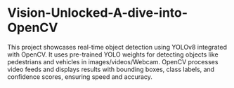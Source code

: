 # Vision-Unlocked-A-dive-into-OpenCV
This project showcases real-time object detection using YOLOv8 integrated with OpenCV. It uses pre-trained YOLO weights for detecting objects like pedestrians and vehicles in images/videos/Webcam. OpenCV processes video feeds and displays results with bounding boxes, class labels, and confidence scores, ensuring speed and accuracy.
